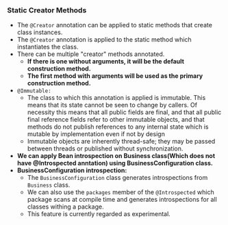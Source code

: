 ### Static Creator Methods
* The `@Creator` annotation can be applied to static methods that create class instances.
* The `@Creator` annotation is applied to the static method which instantiates the class.
* There can be multiple "creator" methods annotated.
    * __If there is one without arguments, it will be the default construction method.__
    * __The first method with arguments will be used as the primary construction method.__
* `@Immutable:`
    * The class to which this annotation is applied is immutable. This means that its state cannot be seen to change by callers. Of necessity this means that all public fields are final, and that all public final reference fields refer to other immutable objects, and that methods do not publish references to any internal state which is mutable by implementation even if not by design
    * Immutable objects are inherently thread-safe; they may be passed between threads or published without synchronization.
* __We can apply Bean introspection on Business class(Which does not have @Introspected anntation) using BusinessConfiguration class.__  
* __BusinessConfiguration introspection:__
  * The `BusinessConfiguration` class generates introspections from `Business` class.
  * We can also use the `packages` member of the `@Introspected` which package scans at compile time and generates introspections for all classes withing a package.
  * This feature is currently regarded as experimental.
